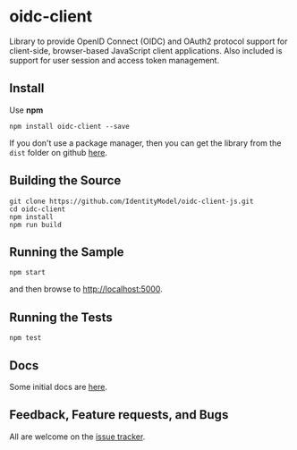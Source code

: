 # oidc-client

Library to provide OpenID Connect (OIDC) and OAuth2 protocol support for client-side, browser-based JavaScript client applications. 
Also included is support for user session and access token management.

## Install

Use **npm**

`npm install oidc-client --save`

If you don't use a package manager, then you can get the library from the `dist` folder on github [here](dist/oidc-client.js).

## Building the Source

```
git clone https://github.com/IdentityModel/oidc-client-js.git
cd oidc-client
npm install
npm run build
```

## Running the Sample

`npm start`

and then browse to [http://localhost:5000](http://localhost:5000).

## Running the Tests

`npm test`

## Docs

Some initial docs are [here](wiki).

## Feedback, Feature requests, and Bugs

All are welcome on the [issue tracker](issues).
